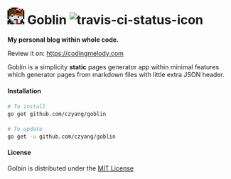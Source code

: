 # ![alt text](./tmpl/assets/images/header_icon.png "Logo Title Text 1") Goblin ![travis-ci-status-icon](https://travis-ci.org/czyang/goblin.svg?branch=master "Build Status")

**My personal blog within whole code.**

Review it on: https://codingmelody.com

Goblin is a simplicity **static** pages generator app within minimal features which generator pages from markdown files with little extra JSON header.

#### Installation
```sh
# To install
go get github.com/czyang/goblin

# To update
go get -u github.com/czyang/goblin
```

#### License
Golbin is distributed under the [MIT License](./LICENSE.txt)
